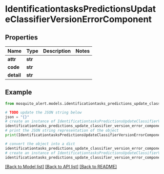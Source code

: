 # IdentificationtasksPredictionsUpdateClassifierVersionErrorComponent


## Properties

Name | Type | Description | Notes
------------ | ------------- | ------------- | -------------
**attr** | **str** |  | 
**code** | **str** |  | 
**detail** | **str** |  | 

## Example

```python
from mosquito_alert.models.identificationtasks_predictions_update_classifier_version_error_component import IdentificationtasksPredictionsUpdateClassifierVersionErrorComponent

# TODO update the JSON string below
json = "{}"
# create an instance of IdentificationtasksPredictionsUpdateClassifierVersionErrorComponent from a JSON string
identificationtasks_predictions_update_classifier_version_error_component_instance = IdentificationtasksPredictionsUpdateClassifierVersionErrorComponent.from_json(json)
# print the JSON string representation of the object
print(IdentificationtasksPredictionsUpdateClassifierVersionErrorComponent.to_json())

# convert the object into a dict
identificationtasks_predictions_update_classifier_version_error_component_dict = identificationtasks_predictions_update_classifier_version_error_component_instance.to_dict()
# create an instance of IdentificationtasksPredictionsUpdateClassifierVersionErrorComponent from a dict
identificationtasks_predictions_update_classifier_version_error_component_from_dict = IdentificationtasksPredictionsUpdateClassifierVersionErrorComponent.from_dict(identificationtasks_predictions_update_classifier_version_error_component_dict)
```
[[Back to Model list]](../README.md#documentation-for-models) [[Back to API list]](../README.md#documentation-for-api-endpoints) [[Back to README]](../README.md)


